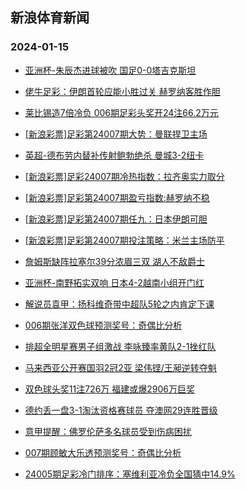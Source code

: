 ## 新浪体育新闻 
### 2024-01-15

+ [亚洲杯-朱辰杰进球被吹 国足0-0塔吉克斯坦](https://sports.sina.com.cn/china/national/2024-01-14/doc-inacmcvw0547581.shtml)

+ [佬牛足彩：伊朗首轮应能小胜过关 赫罗纳客胜作胆](https://sports.sina.com.cn/l/2024-01-14/doc-inacnfii9960997.shtml)

+ [莱比锡造7倍冷负 006期足彩头奖开24注66.2万元](https://sports.sina.com.cn/l/2024-01-14/doc-inacmyzk7161325.shtml)

+ [[新浪彩票]足彩第24007期大势：曼联捍卫主场](https://sports.sina.com.cn/l/2024-01-14/doc-inacmyzp6855728.shtml)

+ [英超-德布劳内替补传射鲍勃绝杀 曼城3-2纽卡](https://sports.sina.com.cn/g/pl/2024-01-14/doc-inacmyzi9376926.shtml)

+ [[新浪彩票]足彩24007期冷热指数：拉齐奥实力取分](https://sports.sina.com.cn/l/2024-01-14/doc-inacmyzp6851877.shtml)

+ [[新浪彩票]足彩第24007期盈亏指数:赫罗纳不稳](https://sports.sina.com.cn/l/2024-01-14/doc-inacmyzk7164245.shtml)

+ [[新浪彩票]足彩第24007期任九：日本伊朗可胆](https://sports.sina.com.cn/l/2024-01-14/doc-inacmyzi9383304.shtml)

+ [[新浪彩票]足彩第24007期投注策略：米兰主场防平](https://sports.sina.com.cn/l/2024-01-14/doc-inacmyzi9383464.shtml)

+ [詹姆斯缺阵拉塞尔39分浓眉三双 湖人不敌爵士](https://sports.sina.com.cn/basketball/nba/2024-01-14/doc-inacnmri6635845.shtml)

+ [亚洲杯-南野拓实双响 日本4-2越南小组开门红](https://sports.sina.com.cn/china/asia/2024-01-14/doc-inacphut8727439.shtml)

+ [解说员袁甲：扬科维奇带中超队5轮之内肯定下课](https://sports.sina.com.cn/china/national/2024-01-14/doc-inacpanw6625190.shtml)

+ [006期张洋双色球预测奖号：奇偶比分析](https://sports.sina.com.cn/l/2024-01-14/doc-inacnmri6628600.shtml)

+ [排超全明星赛男子组激战 李咏臻率黄队2-1挫红队](https://sports.sina.com.cn/others/volleyball/2024-01-14/doc-inacnrxc9752929.shtml)

+ [马来西亚公开赛国羽2冠2亚 梁伟铿/王昶逆转夺魁](https://sports.sina.com.cn/others/badmin/2024-01-14/doc-inacphuv9403974.shtml)

+ [双色球头奖11注726万 福建或爆2906万巨奖](https://sports.sina.com.cn/l/2024-01-14/doc-inacphuu6510466.shtml)

+ [德约丢一盘3-1淘汰资格赛球员 夺澳网29连胜晋级](https://sports.sina.com.cn/tennis/atp/2024-01-14/doc-inacpanw6633225.shtml)

+ [意甲提醒：佛罗伦萨多名球员受到伤病困扰](https://sports.sina.com.cn/l/2024-01-14/doc-inacnfim6756250.shtml)

+ [007期顾敏大乐透预测奖号：奇偶比分析](https://sports.sina.com.cn/l/2024-01-14/doc-inacnmre6942206.shtml)

+ [24005期足彩冷门排序：塞维利亚冷负全国猜中14.9%](https://sports.sina.com.cn/l/2024-01-14/doc-inacnfih7068714.shtml)

